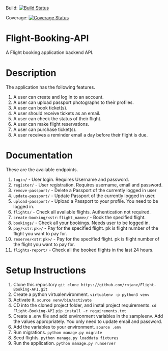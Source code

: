 Build:
[![Build Status](https://travis-ci.org/rnjane/Flight-Booking-API.svg?branch=develop)](https://travis-ci.org/rnjane/Flight-Booking-API)

Coverage:
[![Coverage Status](https://coveralls.io/repos/github/rnjane/Flight-Booking-API/badge.svg?branch=develop)](https://coveralls.io/github/rnjane/Flight-Booking-API?branch=develop)

# Flight-Booking-API
A Flight booking application backend API.

# Description

The application has the following features.
1. A user can create and log in to an account.
2. A user can upload passport photographs to their profiles.
3. A user can book ticket(s).
4. A user should receive tickets as an email.
5. A user can check the status of their flight.
6. A user can make flight reservations.
7. A user can purchase ticket(s).
8. A user receives a reminder email a day before their flight is due.

# Documentation
These are the available endpoints.
1. `login/` - User login. Requires Username and password.
2. `register/` - User registration. Requires username, email and password.
3. `remove-passport/` - Delete a Passport of the currently logged in user
4. `update-passport/` - Update Passport of the currently logged in user.
5. `upload-passport/` - Upload a Passport to your profile. You need to be logged in.
6. `flights/` - Check all available flights. Authentication not required.
7. `create-booking/<str:flight_name>/` - Book the specified flight.
8. `bookings/` - Check all your bookings. Needs user to be logged in.
9. `pay/<str:pk>/` - Pay for the specified flight. pk is flight number of the flight you want to pay for.
10. `reserve/<str:pk>/` - Pay for the specified flight. pk is flight number of the flight you want to pay for.
11. `flights-report/` - Check all the booked flights in the last 24 hours.

# Setup Instructions
1. Clone this repository
`git clone https://github.com/rnjane/Flight-Booking-API.git`
2. Create a python virtualenvironment.
`virtualenv -p python3 venv`
3. Activate it.
`source venv/bin/activate`
4. CD into the cloned project folder, and instal project requirements.
`cd Flight-Booking-API`
`pip install -r requirements.txt`
5. Create a .env file and add environment variables in the sampleenv. Add the values appropriately. You only need to update email and password.
6. Add the variables to your environment.
`source .env`
7. Run migrations.
`python manage.py migrate`
7. Seed flights.
`python manage.py loaddata fixtures`
8. Run the application.
`python manage.py runserver`
